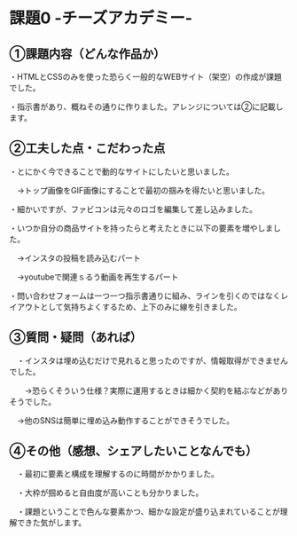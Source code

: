 # 課題0 -チーズアカデミー-

## ①課題内容（どんな作品か）
・HTMLとCSSのみを使った恐らく一般的なWEBサイト（架空）の作成が課題でした。

・指示書があり、概ねその通りに作りました。アレンジについては②に記載します。

## ②工夫した点・こだわった点
・とにかく今できることで動的なサイトにしたいと思いました。

　→トップ画像をGIF画像にすることで最初の掴みを得たいと思いました。
 
・細かいですが、ファビコンは元々のロゴを編集して差し込みました。

・いつか自分の商品サイトを持ったらと考えたときに以下の要素を増やしました。

　→インスタの投稿を読み込むパート
 
　→youtubeで関連ｓるう動画を再生するパート
 
・問い合わせフォームは一つ一つ指示書通りに組み、ラインを引くのではなくレイアウトとして気持ちよくするため、上下のみに線を引きました。

## ③質問・疑問（あれば）
　・インスタは埋め込むだけで見れると思ったのですが、情報取得ができませんでした。
 
　　→恐らくそういう仕様？実際に運用するときは細かく契約を結ぶなどがありそうでした。
  
 　→他のSNSは簡単に埋め込み動作することができそうでした。

## ④その他（感想、シェアしたいことなんでも）
　・最初に要素と構成を理解するのに時間がかかりました。
 
　・大枠が掴めると自由度が高いことも分かりました。
 
　・課題ということで色んな要素かつ、細かな設定が盛り込まれていることが理解できた気がします。
